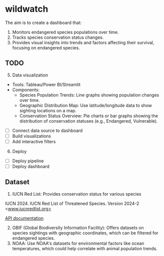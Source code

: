 # wildwatch

The aim is to create a dashboard that:

1. Monitors endangered species populations over time.
2. Tracks species conservation status changes.
3. Provides visual insights into trends and factors affecting their survival, focusing on endangered species.

## TODO

5. Data visualization

- Tools: Tableau/Power BI/Streamlit
- Components:
  - Species Population Trends: Line graphs showing population changes over time.
  - Geographic Distribution Map: Use latitude/longitude data to show sighting locations on a map.
  - Conservation Status Overview: Pie charts or bar graphs showing the distribution of conservation statuses (e.g., Endangered, Vulnerable).

- [ ] Connect data source to dashboard
- [ ] Build visualizations
- [ ] Add interactive filters

6. Deploy
- [ ] Deploy pipeline
- [ ] Deploy dashboard

## Dataset

1. IUCN Red List: Provides conservation status for various species

IUCN 2024. IUCN Red List of Threatened Species. Version 2024-2 <www.iucnredlist.org>

[API documentation](https://api.iucnredlist.org/api-docs/index.html)

2. GBIF (Global Biodiversity Information Facility): Offers datasets on species sightings with geographic coordinates, which can be filtered for endangered species.
3. NOAA: Use NOAA's datasets for environmental factors like ocean temperatures, which could help correlate with animal population trends.